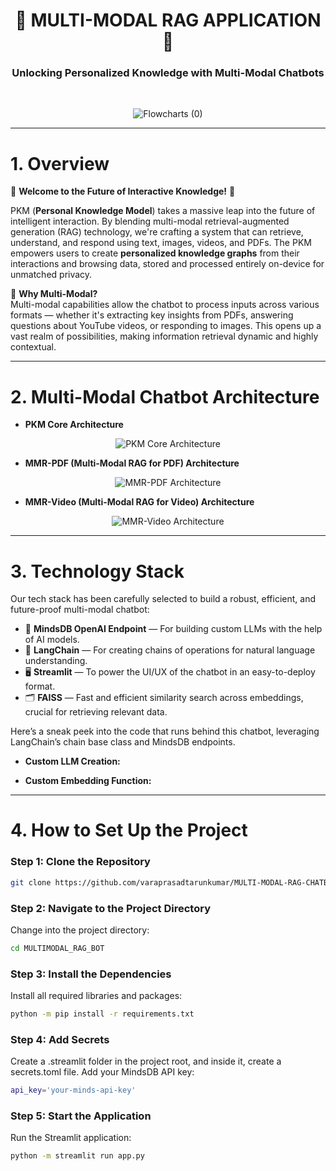 <h1 align='center'>🤖 MULTI-MODAL RAG APPLICATION 🤖</h1>
<h3 align='center'>Unlocking Personalized Knowledge with Multi-Modal Chatbots</h3>
<br>

<p align="center">
  <img src="https://github.com/user-attachments/assets/6f2bc880-fd32-41e1-b3b6-913e1592ff0a" alt="Flowcharts (0)">
</p>

---

# 1. Overview
🌟 **Welcome to the Future of Interactive Knowledge!** 🌟

PKM (**Personal Knowledge Model**) takes a massive leap into the future of intelligent interaction. By blending multi-modal retrieval-augmented generation (RAG) technology, we're crafting a system that can retrieve, understand, and respond using text, images, videos, and PDFs. The PKM empowers users to create **personalized knowledge graphs** from their interactions and browsing data, stored and processed entirely on-device for unmatched privacy.

🚀 **Why Multi-Modal?**  
Multi-modal capabilities allow the chatbot to process inputs across various formats — whether it's extracting key insights from PDFs, answering questions about YouTube videos, or responding to images. This opens up a vast realm of possibilities, making information retrieval dynamic and highly contextual.

---

# 2. Multi-Modal Chatbot Architecture

- **PKM Core Architecture**
<p align="center">
  <img src="https://github.com/chakka-guna-sekhar-venkata-chennaiah/Mutli-Modal-RAG-ChaBot/assets/110555361/1cb2a4aa-1a11-4b6d-875b-d9676c98edc8" alt="PKM Core Architecture">
</p>

- **MMR-PDF (Multi-Modal RAG for PDF) Architecture**
<p align="center">
  <img src="https://github.com/chakka-guna-sekhar-venkata-chennaiah/Mutli-Modal-RAG-ChaBot/assets/110555361/8e0788c4-8b87-4221-9d5a-9707ccccfce4" alt="MMR-PDF Architecture">
</p>

- **MMR-Video (Multi-Modal RAG for Video) Architecture**
<p align="center">
  <img src="https://github.com/chakka-guna-sekhar-venkata-chennaiah/Mutli-Modal-RAG-ChaBot/assets/110555361/ce045df8-f3c5-4d26-adc4-8fdb2540aa1f" alt="MMR-Video Architecture">
</p>

---

# 3. Technology Stack
Our tech stack has been carefully selected to build a robust, efficient, and future-proof multi-modal chatbot:

- 🧠 **MindsDB OpenAI Endpoint** — For building custom LLMs with the help of AI models.  
- 🧩 **LangChain** — For creating chains of operations for natural language understanding.  
- 🖥️ **Streamlit** — To power the UI/UX of the chatbot in an easy-to-deploy format.  
- 🗂️ **FAISS** — Fast and efficient similarity search across embeddings, crucial for retrieving relevant data.

Here’s a sneak peek into the code that runs behind this chatbot, leveraging LangChain’s chain base class and MindsDB endpoints.

- **Custom LLM Creation:**


- **Custom Embedding Function:**


---

# 4. How to Set Up the Project
### Step 1: Clone the Repository
```bash
git clone https://github.com/varaprasadtarunkumar/MULTI-MODAL-RAG-CHATBOT.git
```

### Step 2: Navigate to the Project Directory
Change into the project directory:
```bash
cd MULTIMODAL_RAG_BOT
```
### Step 3: Install the Dependencies
Install all required libraries and packages:

```bash
python -m pip install -r requirements.txt
```
### Step 4: Add Secrets
Create a .streamlit folder in the project root, and inside it, create a secrets.toml file. 
Add your MindsDB API key:
```bash
api_key='your-minds-api-key'
```
### Step 5: Start the Application
Run the Streamlit application:
```bash
python -m streamlit run app.py
```
